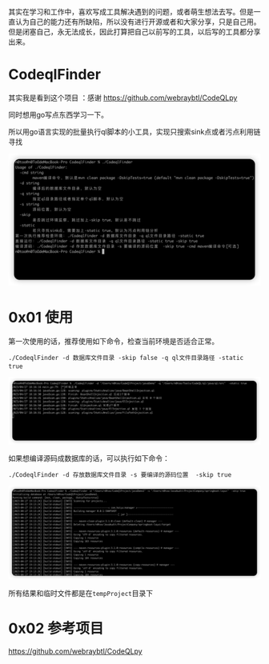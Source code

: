 ​	其实在学习和工作中，喜欢写成工具解决遇到的问题，或者萌生想法去写。但是一直认为自己的能力还有所缺陷，所以没有进行开源或者和大家分享，只是自己用。但是闭塞自己，永无法成长，因此打算把自己以前写的工具，以后写的工具都分享出来。

# CodeqlFinder

其实我是看到这个项目 ：感谢 https://github.com/webraybtl/CodeQLpy 

同时想用go写点东西学习一下。

所以用go语言实现的批量执行ql脚本的小工具，实现只搜索sink点或者污点利用链寻找

![](./img/1.png)

# 0x01 使用

第一次使用的话，推荐使用如下命令，检查当前环境是否适合正常。

`./CodeqlFinder -d 数据库文件目录 -skip false -q ql文件目录路径 -static true`

![](./img/2.png)

如果想编译源码成数据库的话，可以执行如下命令：

`./CodeqlFinder -d 存放数据库文件目录 -s 要编译的源码位置  -skip true`

![](./img/3.png)

所有结果和临时文件都是在`tempProject`目录下

# 0x02 参考项目

https://github.com/webraybtl/CodeQLpy
